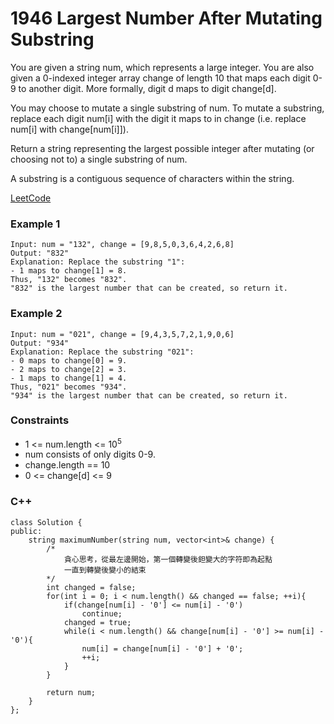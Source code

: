 # 1946 Largest Number After Mutating Substring

You are given a string num, which represents a large integer. You are also given a 0-indexed integer array change of length 10 that maps each digit 0-9 to another digit. More formally, digit d maps to digit change[d].

You may choose to mutate a single substring of num. To mutate a substring, replace each digit num[i] with the digit it maps to in change (i.e. replace num[i] with change[num[i]]).

Return a string representing the largest possible integer after mutating (or choosing not to) a single substring of num.

A substring is a contiguous sequence of characters within the string.

[LeetCode](https://leetcode.cn/problems/largest-number-after-mutating-substring/description/)

### Example 1

```
Input: num = "132", change = [9,8,5,0,3,6,4,2,6,8]
Output: "832"
Explanation: Replace the substring "1":
- 1 maps to change[1] = 8.
Thus, "132" becomes "832".
"832" is the largest number that can be created, so return it.
```

### Example 2

```
Input: num = "021", change = [9,4,3,5,7,2,1,9,0,6]
Output: "934"
Explanation: Replace the substring "021":
- 0 maps to change[0] = 9.
- 2 maps to change[2] = 3.
- 1 maps to change[1] = 4.
Thus, "021" becomes "934".
"934" is the largest number that can be created, so return it.
```

### Constraints

* 1 <= num.length <= 10<sup>5</sup>
* num consists of only digits 0-9.
* change.length == 10
* 0 <= change[d] <= 9

### C++ 

```
class Solution {
public:
    string maximumNumber(string num, vector<int>& change) {
        /*
            貪心思考，從最左邊開始，第一個轉變後鉭變大的字符即為起點
            一直到轉變後變小的結束
        */
        int changed = false;
        for(int i = 0; i < num.length() && changed == false; ++i){
            if(change[num[i] - '0'] <= num[i] - '0')
                continue;
            changed = true;
            while(i < num.length() && change[num[i] - '0'] >= num[i] - '0'){
                num[i] = change[num[i] - '0'] + '0';
                ++i;
            }
        }

        return num;        
    }
};
```